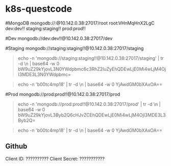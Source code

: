 # k8s-questcode


#MongoDB
mongodb://<dbuser>:<dbpassword>@10.142.0.38:27017/root
root:VHnMqHnX2LgC
dev:dev!!
staging:staging!!
prod:prod!!


#Dev
mongodb://dev:dev!!@10.142.0.38:27017/dev

#Staging
mongodb://staging:staging!!@10.142.0.38:27017/staging
>echo -n 'mongodb://staging:staging!!@10.142.0.38:27017/staging' | tr -d \\n | base64 -w 0
bW9uZ29kYjovL3N0YWdpbmc6c3RhZ2luZyEhQDEwLjE0Mi4wLjM4OjI3MDE3L3N0YWdpbmc=


>echo -n 'b00tc4mp18' | tr -d \\n | base64 -w 0
YjAwdGM0bXAxOA==

#Prod
mongodb://prod:prod!!@10.142.0.38:27017/prod
>echo -n 'mongodb://prod:prod!!@10.142.0.38:27017/prod' | tr -d \\n | base64 -w 0
bW9uZ29kYjovL3Byb2Q6cHJvZCEhQDEwLjE0Mi4wLjM4OjI3MDE3L3Byb2Q=

>echo -n 'b00tc4mp18' | tr -d \\n | base64 -w 0
YjAwdGM0bXAxOA==



## Github
Client ID:     ??????????
Client Secret: ???????????


